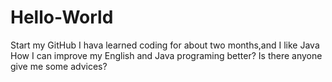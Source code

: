 # Hello-World
Start my GitHub
I hava learned coding for about two months,and I like Java
How I can improve my English and Java programing better?
Is there anyone give me some advices?

